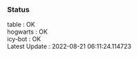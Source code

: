 ### Status


table : OK  
hogwarts : OK  
icy-bot : OK  
Latest Update : 2022-08-21 06:11:24.114723
